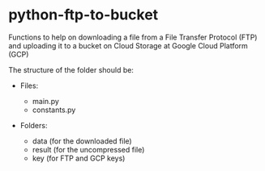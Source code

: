 # python-ftp-to-bucket
Functions to help on downloading a file from a File Transfer Protocol (FTP) and uploading it to a bucket on Cloud Storage at Google Cloud Platform (GCP)

The structure of the folder should be:

- Files:
  - main.py
  - constants.py
  
- Folders:
  - data (for the downloaded file)
  - result (for the uncompressed file)
  - key (for FTP and GCP keys)
